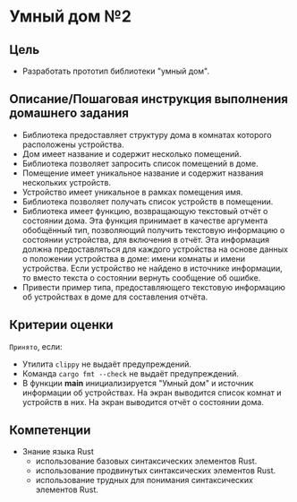 # Умный дом №2

## Цель

- Разработать прототип библиотеки "умный дом".

## Описание/Пошаговая инструкция выполнения домашнего задания

- Библиотека предоставляет структуру дома в комнатах которого расположены
  устройства.
- Дом имеет название и содержит несколько помещений.
- Библиотека позволяет запросить список помещений в доме.
- Помещение имеет уникальное название и содержит названия нескольких устройств.
- Устройство имеет уникальное в рамках помещения имя.
- Библиотека позволяет получать список устройств в помещении.
- Библиотека имеет функцию, возвращающую текстовый отчёт о состоянии дома. Эта
  функция принимает в качестве аргумента обобщённый тип, позволяющий получить
  текстовую информацию о состоянии устройства, для включения в отчёт. Эта
  информация должна предоставляться для каждого устройства на основе данных о
  положении устройства в доме: имени комнаты и имени устройства. Если устройство
  не найдено в источнике информации, то вместо текста о состоянии вернуть
  сообщение об ошибке.
- Привести пример типа, предоставляющего текстовую информацию об устройствах в
  доме для составления отчёта.

## Критерии оценки

`Принято`, если:

- Утилита `clippy` не выдаёт предупреждений.
- Команда `cargo fmt --check` не выдаёт предупреждений.
- В функции **main** инициализируется "Умный дом" и источник информации об
  устройствах. На экран выводится список комнат и устройств в них. На экран выводится отчёт о состоянии дома.

## Компетенции

- Знание языка Rust
  - использование базовых синтаксических элементов Rust.
  - использование продвинутых синтаксических элементов Rust.
  - использование трудных для понимания синтаксических элементов Rust.

